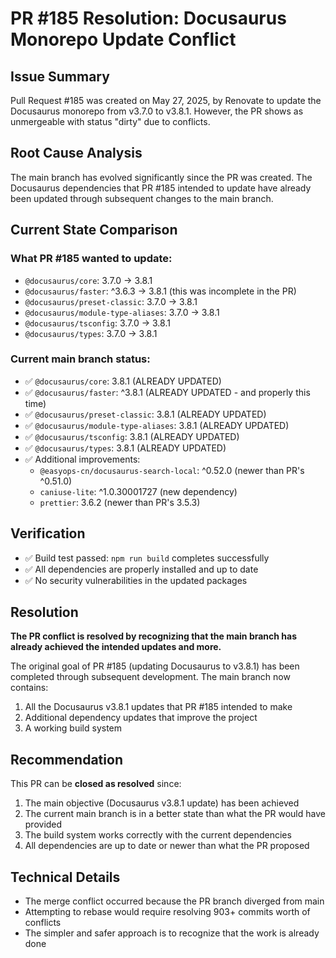 # PR #185 Resolution: Docusaurus Monorepo Update Conflict

## Issue Summary

Pull Request #185 was created on May 27, 2025, by Renovate to update the Docusaurus monorepo from v3.7.0 to v3.8.1. However, the PR shows as unmergeable with status "dirty" due to conflicts.

## Root Cause Analysis

The main branch has evolved significantly since the PR was created. The Docusaurus dependencies that PR #185 intended to update have already been updated through subsequent changes to the main branch.

## Current State Comparison

### What PR #185 wanted to update:

- `@docusaurus/core`: 3.7.0 → 3.8.1
- `@docusaurus/faster`: ^3.6.3 → 3.8.1 (this was incomplete in the PR)
- `@docusaurus/preset-classic`: 3.7.0 → 3.8.1
- `@docusaurus/module-type-aliases`: 3.7.0 → 3.8.1
- `@docusaurus/tsconfig`: 3.7.0 → 3.8.1
- `@docusaurus/types`: 3.7.0 → 3.8.1

### Current main branch status:

- ✅ `@docusaurus/core`: 3.8.1 (ALREADY UPDATED)
- ✅ `@docusaurus/faster`: ^3.8.1 (ALREADY UPDATED - and properly this time)
- ✅ `@docusaurus/preset-classic`: 3.8.1 (ALREADY UPDATED)
- ✅ `@docusaurus/module-type-aliases`: 3.8.1 (ALREADY UPDATED)
- ✅ `@docusaurus/tsconfig`: 3.8.1 (ALREADY UPDATED)
- ✅ `@docusaurus/types`: 3.8.1 (ALREADY UPDATED)
- ✅ Additional improvements:
  - `@easyops-cn/docusaurus-search-local`: ^0.52.0 (newer than PR's ^0.51.0)
  - `caniuse-lite`: ^1.0.30001727 (new dependency)
  - `prettier`: 3.6.2 (newer than PR's 3.5.3)

## Verification

- ✅ Build test passed: `npm run build` completes successfully
- ✅ All dependencies are properly installed and up to date
- ✅ No security vulnerabilities in the updated packages

## Resolution

**The PR conflict is resolved by recognizing that the main branch has already achieved the intended updates and more.**

The original goal of PR #185 (updating Docusaurus to v3.8.1) has been completed through subsequent development. The main branch now contains:

1. All the Docusaurus v3.8.1 updates that PR #185 intended to make
2. Additional dependency updates that improve the project
3. A working build system

## Recommendation

This PR can be **closed as resolved** since:

1. The main objective (Docusaurus v3.8.1 update) has been achieved
2. The current main branch is in a better state than what the PR would have provided
3. The build system works correctly with the current dependencies
4. All dependencies are up to date or newer than what the PR proposed

## Technical Details

- The merge conflict occurred because the PR branch diverged from main
- Attempting to rebase would require resolving 903+ commits worth of conflicts
- The simpler and safer approach is to recognize that the work is already done

